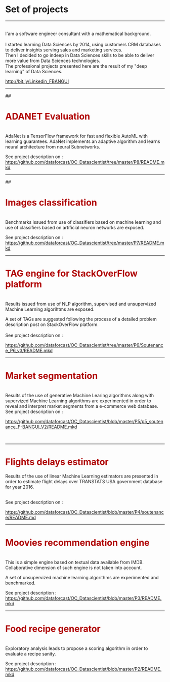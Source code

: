 # Set of projects 
<hr>


<br>
I'am a software engineer consultant with a mathematical background.
</br>

<br>
I started learning Data Sciences by 2014, using customers CRM databases to deliver insights serving sales and marketing services.

<br>
Then I decided to go indeep in Data Sciences skills to be able to deliver more value from Data Sciences technologies.

<br>
The professional projects presented here are the result of my "deep learning" of Data Sciences.<br>

<a href="URL">http://bit.ly/Linkedin_FBANGUI</a>
<hr>
## <h1><font color='blus'>ADANET Evaluation</font></h1>
<br>
AdaNet is a TensorFlow framework for fast and flexible AutoML with learning guarantees.
AdaNet implements an adaptive algorithm and learns neural architecture from neural Subnetworks.
<br>

See project description on : 
<a href="URL">https://github.com/dataforcast/OC_Datascientist/tree/master/P8/README.mkd</a>


<hr>
## <h1><font color='blus'>Images classification</font></h1>
<br>
Benchmarks issued from use of classifiers based on machine learning and use of classifiers based on artificial neuron networks are exposed.
<br>

See project description on : 
<a href="URL">https://github.com/dataforcast/OC_Datascientist/tree/master/P7/README.mkd</a>
<hr>

## <h1><font color='blus'>TAG engine for StackOverFlow platform</font></h1>
<br>
Results issued from use of NLP algorithm, supervised and unsupervized Machine Learning algorihtms are exposed.
<br>

A set of TAGs are suggested following the process of a detailed problem description post on StackOverFlow platform.
<br>
<br>
See project description on : 

<a href="URL">https://github.com/dataforcast/OC_Datascientist/tree/master/P6/Soutenance_P6_v3/README.mkd</a>

<hr>

## <h1><font color='blus'>Market segmentation</font></h1>
<br>
Results of the use of generative Machine Learing algorithms along with supervized Machine Learning algorithms are experimented in order to reveal and interpret market segments from a e-commerce web database.
<br>
See project description on : 
<br>

<a href="URL">https://github.com/dataforcast/OC_Datascientist/blob/master/P5/p5_soutenance_F-BANGUI_V2/README.mkd</a>

<br>


<hr>

## <h1><font color='blus'>Flights delays estimator</font></h1>

Results of the use of linear Machine Learning estimators are presented in order to estimate flight delays over TRANSTATS USA government database for year 2016.

<br>
See project description on : 
<br>

<a href="URL">https://github.com/dataforcast/OC_Datascientist/blob/master/P4/soutenance/README.md</a>

<hr>

## <h1><font color='blus'>Moovies recommendation engine</font></h1>
<br>
This is a simple engine based on textual data available from IMDB. Collaborative dimension of such engine 
is not taken into account.
<br>

A set of unsupervized machine learning algorithms are experimented and benchmarked.
<br>

See project description : <a href="URL">https://github.com/dataforcast/OC_Datascientist/blob/master/P3/README.mkd</a>
<hr>

## <h1><font color='blus'>Food recipe generator</font></h1>
<br>
Exploratory analysis leads to propose a scoring algorithm in order to evaluate a recipe sanity. 
<br>

See project description : <a href="URL">https://github.com/dataforcast/OC_Datascientist/blob/master/P2/README.mkd</a>
